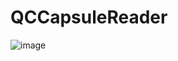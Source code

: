 # QCCapsuleReader

![image](https://github.com/user-attachments/assets/5619da6e-cff1-4e1e-9e19-198001145ec4)
